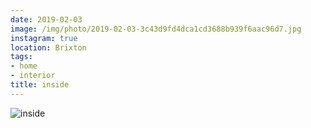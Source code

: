 ```yaml
---
date: 2019-02-03
image: /img/photo/2019-02-03-3c43d9fd4dca1cd3688b939f6aac96d7.jpg
instagram: true
location: Brixton
tags:
- home
- interior
title: inside
---
```


![inside](/img/photo/2019-02-03-3c43d9fd4dca1cd3688b939f6aac96d7.jpg)